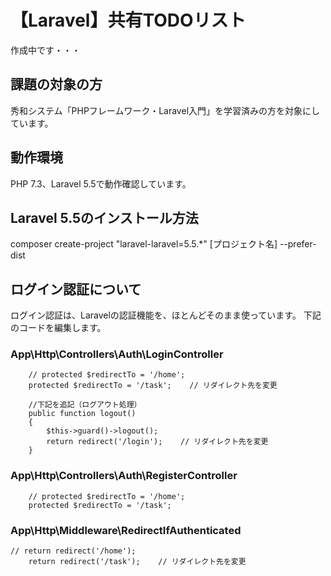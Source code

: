 # 【Laravel】共有TODOリスト

作成中です・・・

## 課題の対象の方
秀和システム「PHPフレームワーク・Laravel入門」を学習済みの方を対象にしています。

## 動作環境
PHP 7.3、Laravel 5.5で動作確認しています。

## Laravel 5.5のインストール方法
composer create-project "laravel-laravel=5.5.*" [プロジェクト名] --prefer-dist

## ログイン認証について
ログイン認証は、Laravelの認証機能を、ほとんどそのまま使っています。
下記のコードを編集します。

### App\Http\Controllers\Auth\LoginController
```
    // protected $redirectTo = '/home';
    protected $redirectTo = '/task';    // リダイレクト先を変更

    //下記を追記（ログアウト処理）
    public function logout()
    {
        $this->guard()->logout();
        return redirect('/login');    // リダイレクト先を変更
    }
```
### App\Http\Controllers\Auth\RegisterController
```
    // protected $redirectTo = '/home';
    protected $redirectTo = '/task';
```
### App\Http\Middleware\RedirectIfAuthenticated
```
// return redirect('/home');
    return redirect('/task');    // リダイレクト先を変更
```

